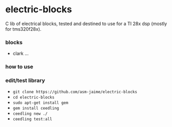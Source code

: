 # electric-blocks
C lib of electrical blocks, tested and destined to use for a TI 28x dsp (mostly for tms320f28x).

### blocks
* clark ...

### how to use

### edit/test library
* `git clone https://github.com/asm-jaime/electric-blocks`
* `cd electric-blocks`
* `sudo apt-get install gem`
* `gem install ceedling`
* `ceedling new ./`
* `ceedling test:all`
